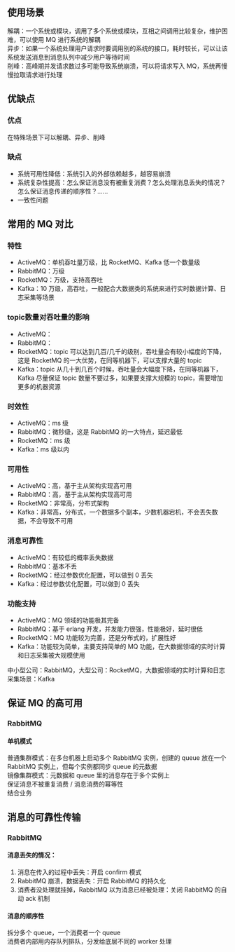 ## 使用场景
解耦：一个系统或模块，调用了多个系统或模块，互相之间调用比较复杂，维护困难，可以使用 MQ 进行系统的解耦  
异步：如果一个系统处理用户请求时要调用别的系统的接口，耗时较长，可以让该系统发送消息到消息队列中减少用户等待时间  
削峰：高峰期并发请求数过多可能导致系统崩溃，可以将请求写入 MQ，系统再慢慢拉取请求进行处理  

## 优缺点
### 优点
在特殊场景下可以解耦、异步、削峰  
### 缺点  
- 系统可用性降低：系统引入的外部依赖越多，越容易崩溃  
- 系统复杂性提高：怎么保证消息没有被重复消费？怎么处理消息丢失的情况？怎么保证消息传递的顺序性？......  
- 一致性问题

## 常用的 MQ 对比
### 特性  
- ActiveMQ：单机吞吐量万级，比 RocketMQ、Kafka 低一个数量级  
- RabbitMQ：万级  
- RocketMQ：万级，支持高吞吐  
- Kafka：10 万级，高吞吐，一般配合大数据类的系统来进行实时数据计算、日志采集等场景  
### topic数量对吞吐量的影响
- ActiveMQ：  
- RabbitMQ：   
- RocketMQ：topic 可以达到几百/几千的级别，吞吐量会有较小幅度的下降，这是 RocketMQ 的一大优势，在同等机器下，可以支撑大量的 topic  
- Kafka：topic 从几十到几百个时候，吞吐量会大幅度下降，在同等机器下，Kafka 尽量保证 topic 数量不要过多，如果要支撑大规模的 topic，需要增加更多的机器资源  
### 时效性
- ActiveMQ：ms 级  
- RabbitMQ：微秒级，这是 RabbitMQ 的一大特点，延迟最低  
- RocketMQ：ms 级  
- Kafka：ms 级以内  
### 可用性
- ActiveMQ：高，基于主从架构实现高可用  
- RabbitMQ：高，基于主从架构实现高可用  
- RocketMQ：非常高，分布式架构  
- Kafka：非常高，分布式，一个数据多个副本，少数机器宕机，不会丢失数据，不会导致不可用
### 消息可靠性
- ActiveMQ：有较低的概率丢失数据   
- RabbitMQ：基本不丢   
- RocketMQ：经过参数优化配置，可以做到 0 丢失  
- Kafka：经过参数优化配置，可以做到 0 丢失  
### 功能支持
- ActiveMQ：MQ 领域的功能极其完备  
- RabbitMQ：基于 erlang 开发，并发能力很强，性能极好，延时很低  
- RocketMQ：MQ 功能较为完善，还是分布式的，扩展性好  
- Kafka：功能较为简单，主要支持简单的 MQ 功能，在大数据领域的实时计算和日志采集被大规模使用
 
中小型公司：RabbitMQ，大型公司：RocketMQ，大数据领域的实时计算和日志采集场景：Kafka

## 保证 MQ 的高可用
### RabbitMQ
#### 单机模式
普通集群模式：在多台机器上启动多个 RabbitMQ 实例，创建的 queue 放在一个 RabbitMQ 实例上，但每个实例都同步 queue 的元数据  
镜像集群模式：元数据和 queue 里的消息存在于多个实例上  
保证消息不被重复消费 / 消息消费的幂等性  
结合业务  

## 消息的可靠性传输
### RabbitMQ
#### 消息丢失的情况：
1. 消息在传入的过程中丢失：开启 confirm 模式
2. RabbitMQ 崩溃，数据丢失：开启 RabbitMQ 的持久化
3. 消费者没处理就挂掉，RabbitMQ 以为消息已经被处理：关闭 RabbitMQ 的自动 ack 机制
#### 消息的顺序性
拆分多个 queue，一个消费者一个 queue  
消费者内部用内存队列排队，分发给底层不同的 worker 处理  

